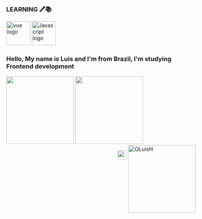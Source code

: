 ### LEARNING 🖊️📚
[<img src="https://iconape.com/wp-content/files/xn/371621/svg/371621.svg" alt="vue logo" width="64" />](https://vuejs.org/)
<img src="https://iconape.com/wp-content/files/rj/371212/svg/371212.svg" alt="Javascript logo" width="64" />


### Hello, My name is Luis and I'm from Brazil, I'm studying Frontend development
<img height="180em" src="https://github-readme-stats-eight-theta.vercel.app/api?username=OLuisH&show_icons=true&theme=dracula&include_all_commits=true&count_private=true"/>
<img height="180em" src="https://github-readme-stats-eight-theta.vercel.app/api/top-langs/?username=OLuisH&layout=compact&langs_count=8&theme=dracula"/>

 <img height="180em" align="right" alt="OLuisH" src="https://user-images.githubusercontent.com/67880796/113086137-7ac97d80-91b7-11eb-9ec8-b416f79abd61.jpeg">


<a href="https://www.com/oluishe/"><img src="https://img.shields.io/badge/instagram-%23E4405F.svg?&style=for-the-badge&logo=instagram&logoColor=white" align="right" height=25></a>

